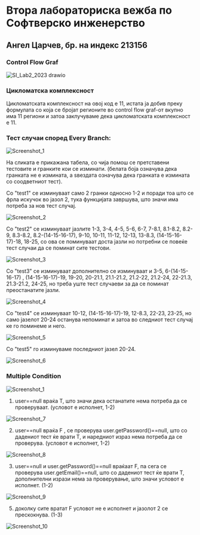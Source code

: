 # Втора лабораториска вежба по Софтверско инженерство
## Ангел Царчев, бр. на индекс 213156

### Control Flow Graf

![SI_Lab2_2023 drawio](https://github.com/angelcarcev/SI_2023_lab2_213156/blob/master/sliki/SI_Lab2_2023.drawio.jpg)


### Цикломатска комплексност

Цикломатската комплексност на овој код е 11, истата ја добив преку формулата со која се бројат регионите во control flow graf-от вкупно има 11 региони и затоа заклучуваме дека цикломатската комплексност е 11.

### Тест случаи според Every Branch:

![Screenshot_1](https://github.com/angelcarcev/SI_2023_lab2_213156/blob/master/sliki/Screenshot_1.png)


На сликата е прикажана табела, со чија помош се претставени тестовите и гранките кои се изминати. (белата боја означува дека гранката не е измината, а ѕвездата означува дека гранката е измината со соодветниот тест).

Со "test1" се изминуваат само 2 гранки односно 1-2 и поради тоа што се фрла искучок во јазол 2, тука функцијата завршува, што значи има потреба за нов тест случај.

![Screenshot_2](https://github.com/angelcarcev/SI_2023_lab2_213156/blob/master/sliki/Screenshot_2.png)

Со "test2" се изминуваат јазлите 1-3, 3-4, 4-5, 5-6, 6-7, 7-8.1, 8.1-8.2, 8.2-9, 8.3-8.2, 8.2-(14-15-16-17), 9-10, 10-11, 11-12, 12-13, 13-8.3, (14-15-16-17)-18, 18-25, со ова се поминуваат доста јазли но потребни се повеќе тест случаи да се поминат сите тестови. 

![Screenshot_3](https://github.com/angelcarcev/SI_2023_lab2_213156/blob/master/sliki/Screenshot_3.png)

Со "test3" се изминуваат дополнително се изминуваат и 3-5, 6-(14-15-16-17) , (14-15-16-17)-19, 19-20, 20-21.1, 21.1-21.2, 21.2-22, 21.2-24, 22-21.3, 21.3-21.2, 24-25, но треба уште тест случаеви за да се поминат преостанатите јазли.

![Screenshot_4](https://github.com/angelcarcev/SI_2023_lab2_213156/blob/master/sliki/Screenshot_4.png)

Со "test4" се изминуваат 10-12, (14-15-16-17)-19, 12-8.3, 22-23, 23-25, но само јазелот 20-24 останува непоминат и затоа во следниот тест случај ке го поминеме и него.

![Screenshot_5](https://github.com/angelcarcev/SI_2023_lab2_213156/blob/master/sliki/Screenshot_5.png)

Со "test5" го изминуваме последниот јазел 20-24.

![Screenshot_6](https://github.com/angelcarcev/SI_2023_lab2_213156/blob/master/sliki/Screenshot_6.png)

### Multiple Condition

![Screenshot_1](https://github.com/angelcarcev/SI_2023_lab2_213156/blob/master/sliki/Screenshot_11.png)

1. user==null враќа T, што значи дека останатите нема потреба да се проверуваат. (условот е исполнет, 1-2)

![Screenshot_7](https://github.com/angelcarcev/SI_2023_lab2_213156/blob/master/sliki/Screenshot_7.png)

2. user==null враќа F , се проверува user.getPassword()==null, што со дадениот тест ќе врати T, и наредниот израз нема потреба да се проверува. (условот е исполнет, 1-2)

![Screenshot_8](https://github.com/angelcarcev/SI_2023_lab2_213156/blob/master/sliki/Screenshot_8.png)

3. user==null и user.getPassword()==null враќаат F, па сега се проверува user.getEmail()==null, што со дадениот тест ќе врати T, дополнителни изрази нема за проверување, што значи условот е исполнет. (1-2)

![Screenshot_9](https://github.com/angelcarcev/SI_2023_lab2_213156/blob/master/sliki/Screenshot_9.png)

5. доколку сите вратат F условот не е исполнет и јазолот 2 се прескокнува. (1-3)

![Screenshot_10](https://github.com/angelcarcev/SI_2023_lab2_213156/blob/master/sliki/Screenshot_10.png)
